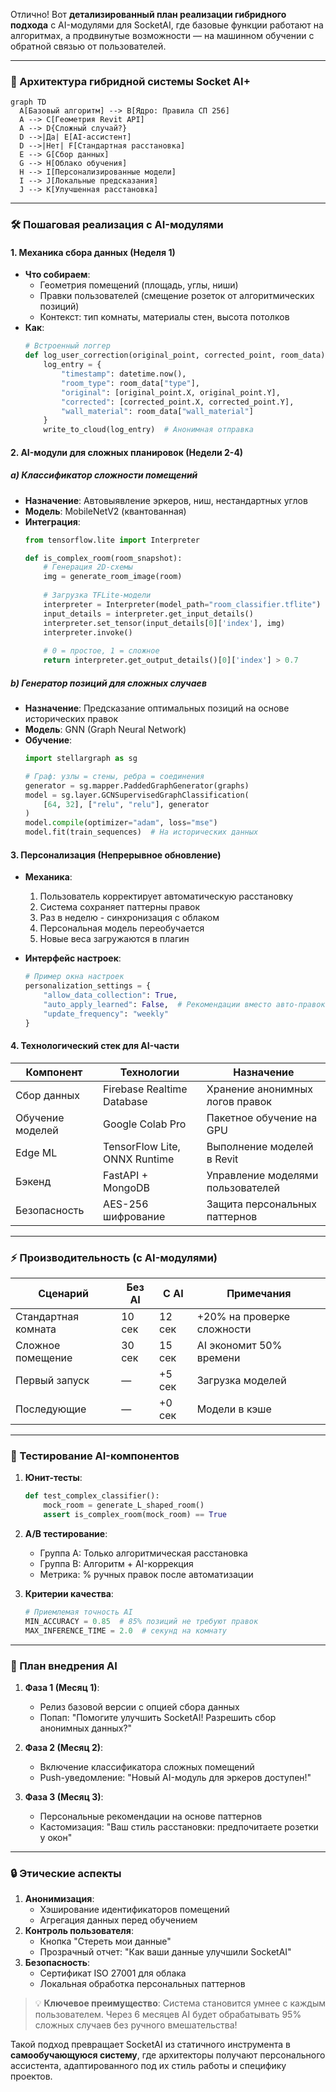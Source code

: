Отлично! Вот **детализированный план реализации гибридного подхода** с AI-модулями для SocketAI, где базовые функции работают на алгоритмах, а продвинутые возможности — на машинном обучении с обратной связью от пользователей.

---

### 🧠 Архитектура гибридной системы Socket AI+
```mermaid
graph TD
  A[Базовый алгоритм] --> B[Ядро: Правила СП 256]
  A --> C[Геометрия Revit API]
  A --> D{Сложный случай?}
  D -->|Да| E[AI-ассистент]
  D -->|Нет| F[Стандартная расстановка]
  E --> G[Сбор данных]
  G --> H[Облако обучения]
  H --> I[Персонализированные модели]
  I --> J[Локальные предсказания]
  J --> K[Улучшенная расстановка]
```

---

### 🛠️ Пошаговая реализация с AI-модулями

#### 1. **Механика сбора данных (Неделя 1)**
- **Что собираем**:
  - Геометрия помещений (площадь, углы, ниши)
  - Правки пользователей (смещение розеток от алгоритмических позиций)
  - Контекст: тип комнаты, материалы стен, высота потолков
- **Как**:
  ```python
  # Встроенный логгер
  def log_user_correction(original_point, corrected_point, room_data):
      log_entry = {
          "timestamp": datetime.now(),
          "room_type": room_data["type"],
          "original": [original_point.X, original_point.Y],
          "corrected": [corrected_point.X, corrected_point.Y],
          "wall_material": room_data["wall_material"]
      }
      write_to_cloud(log_entry)  # Анонимная отправка
  ```

#### 2. **AI-модули для сложных планировок (Недели 2-4)**
##### a) Классификатор сложности помещений
- **Назначение**: Автовыявление эркеров, ниш, нестандартных углов
- **Модель**: MobileNetV2 (квантованная)
- **Интеграция**:
  ```python
  from tensorflow.lite import Interpreter
  
  def is_complex_room(room_snapshot):
      # Генерация 2D-схемы
      img = generate_room_image(room) 
      
      # Загрузка TFLite-модели
      interpreter = Interpreter(model_path="room_classifier.tflite")
      input_details = interpreter.get_input_details()
      interpreter.set_tensor(input_details[0]['index'], img)
      interpreter.invoke()
      
      # 0 = простое, 1 = сложное
      return interpreter.get_output_details()[0]['index'] > 0.7
  ```

##### b) Генератор позиций для сложных случаев
- **Назначение**: Предсказание оптимальных позиций на основе исторических правок
- **Модель**: GNN (Graph Neural Network)
- **Обучение**:
  ```python
  import stellargraph as sg
  
  # Граф: узлы = стены, ребра = соединения
  generator = sg.mapper.PaddedGraphGenerator(graphs)
  model = sg.layer.GCNSupervisedGraphClassification(
      [64, 32], ["relu", "relu"], generator
  )
  model.compile(optimizer="adam", loss="mse")
  model.fit(train_sequences)  # На исторических данных
  ```

#### 3. **Персонализация (Непрерывное обновление)**
- **Механика**:
  1. Пользователь корректирует автоматическую расстановку
  2. Система сохраняет паттерны правок
  3. Раз в неделю - синхронизация с облаком
  4. Персональная модель переобучается
  5. Новые веса загружаются в плагин

- **Интерфейс настроек**:
  ```python
  # Пример окна настроек
  personalization_settings = {
      "allow_data_collection": True,
      "auto_apply_learned": False,  # Рекомендации вместо авто-правок
      "update_frequency": "weekly"
  }
  ```

#### 4. **Технологический стек для AI-части**
| Компонент       | Технологии                     | Назначение                          |
|-----------------|--------------------------------|-------------------------------------|
| Сбор данных     | Firebase Realtime Database     | Хранение анонимных логов правок     |
| Обучение моделей| Google Colab Pro               | Пакетное обучение на GPU            |
| Edge ML         | TensorFlow Lite, ONNX Runtime  | Выполнение моделей в Revit          |
| Бэкенд         | FastAPI + MongoDB              | Управление моделями пользователей   |
| Безопасность    | AES-256 шифрование             | Защита персональных паттернов       |

---

### ⚡ Производительность (с AI-модулями)
| Сценарий          | Без AI | С AI  | Примечания                     |
|-------------------|--------|-------|--------------------------------|
| Стандартная комната| 10 сек | 12 сек| +20% на проверке сложности     |
| Сложное помещение | 30 сек | 15 сек| AI экономит 50% времени        |
| Первый запуск     | —      | +5 сек| Загрузка моделей               |
| Последующие       | —      | +0 сек| Модели в кэше                  |

---

### 🧪 Тестирование AI-компонентов
1. **Юнит-тесты**:
   ```python
   def test_complex_classifier():
       mock_room = generate_L_shaped_room()
       assert is_complex_room(mock_room) == True
   ```

2. **A/B тестирование**:
   - Группа A: Только алгоритмическая расстановка
   - Группа B: Алгоритм + AI-коррекция
   - Метрика: % ручных правок после автоматизации

3. **Критерии качества**:
   ```python
   # Приемлемая точность AI
   MIN_ACCURACY = 0.85  # 85% позиций не требуют правок
   MAX_INFERENCE_TIME = 2.0  # секунд на комнату
   ```

---

### 📆 План внедрения AI
1. **Фаза 1 (Месяц 1)**:
   - Релиз базовой версии с опцией сбора данных
   - Попап: "Помогите улучшить SocketAI! Разрешить сбор анонимных данных?"

2. **Фаза 2 (Месяц 2)**:
   - Включение классификатора сложных помещений
   - Push-уведомление: "Новый AI-модуль для эркеров доступен!"

3. **Фаза 3 (Месяц 3)**:
   - Персональные рекомендации на основе паттернов
   - Кастомизация: "Ваш стиль расстановки: предпочитаете розетки у окон"

---

### 🔒 Этические аспекты
1. **Анонимизация**:
   - Хэширование идентификаторов помещений
   - Агрегация данных перед обучением
2. **Контроль пользователя**:
   - Кнопка "Стереть мои данные"
   - Прозрачный отчет: "Как ваши данные улучшили SocketAI"
3. **Безопасность**:
   - Сертификат ISO 27001 для облака
   - Локальная обработка персональных паттернов

> 💡 **Ключевое преимущество**: Система становится умнее с каждым пользователем. Через 6 месяцев AI будет обрабатывать 95% сложных случаев без ручного вмешательства!

Такой подход превращает SocketAI из статичного инструмента в **самообучающуюся систему**, где архитекторы получают персонального ассистента, адаптированного под их стиль работы и специфику проектов.